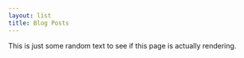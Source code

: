 ```yaml
---
layout: list
title: Blog Posts
---
```


This is just some random text to see if this page is actually rendering.  
